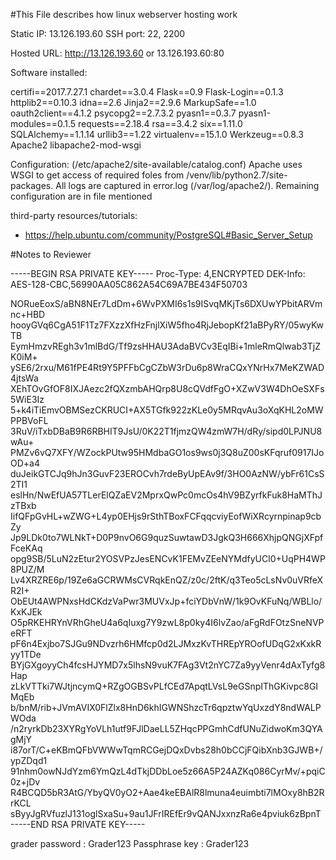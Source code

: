 #This File describes how linux webserver hosting work

Static IP: 13.126.193.60
SSH port: 22, 2200

Hosted URL: http://13.126.193.60 or 13.126.193.60:80


Software installed:

certifi==2017.7.27.1
chardet==3.0.4
Flask==0.9
Flask-Login==0.1.3
httplib2==0.10.3
idna==2.6
Jinja2==2.9.6
MarkupSafe==1.0
oauth2client==4.1.2
psycopg2==2.7.3.2
pyasn1==0.3.7
pyasn1-modules==0.1.5
requests==2.18.4
rsa==3.4.2
six==1.11.0
SQLAlchemy==1.1.14
urllib3==1.22
virtualenv==15.1.0
Werkzeug==0.8.3
Apache2
libapache2-mod-wsgi


Configuration: (/etc/apache2/site-available/catalog.conf)
Apache uses WSGI to get access of required foles from /venv/lib/python2.7/site-packages. All logs are captured in error.log (/var/log/apache2/). Remaining configuration are in file mentioned


third-party resources/tutorials:
* https://help.ubuntu.com/community/PostgreSQL#Basic_Server_Setup



#Notes to Reviewer

-----BEGIN RSA PRIVATE KEY-----
Proc-Type: 4,ENCRYPTED
DEK-Info: AES-128-CBC,56990AA05C862A54C69A7BE434F50703

NORueEoxS/aBN8NEr7LdDm+6WvPXMI6s1s9ISvqMKjTs6DXUwYPbitARVmnc+HBD
hooyGVq6CgA51F1Tz7FXzzXfHzFnjlXiW5fho4RjJebopKf21aBPyRY/05wyKwTB
EymHmzvREgh3v1mlBdG/Tf9zsHHAU3AdaBVCv3EqIBi+1mleRmQlwab3TjZK0iM+
ySE6/2rxu/M61fPE4Rt9Y5PFFbCgCZbW3rDu6p8WraCQxYNrHx7MeKZWAD4jtsWa
XEhTOvGfOF8IXJAezc2fQXzmbAHQrp8U8cQVdfFgO+XZwV3W4DhOeSXFs5WiE3Iz
5+k4iTiEmvOBMSezCKRUCI+AX5TGfk922zKLe0y5MRqvAu3oXqKHL2oMWPPBVoFL
3RuV/iTxbDBaB9R6RBHIT9JsU/0K22T1fjmzQW4zmW7H/dRy/sipd0LPJNU8wAu+
PMZv6vQ7XFY/WZockPUtw95HMdbaGO1os9ws0j3Q8uZ00sKFqruf0917IJoOD+a4
duJeikGTCJq9hJn3GuvF23EROCvh7rdeByUpEAv9f/3HO0AzNW/ybFr61CsS2TI1
eslHn/NwEfUA57TLerElQZaEV2MprxQwPc0mcOs4hV9BZyrfkFuk8HaMThJzTBxb
IifQFpGvHL+wZWG+L4yp0EHjs9rSthTBoxFCFqqcviyEofWiXRcyrnpinap9cbZy
Jp9LDk0to7WLNkT+D0P9nvO6G9quzSuwtawD3JgkQ3H666XhjpQNGjXFpfFceKAq
opg9SB/5LuN2zEtur2YOSVPzJesENCvK1FEMvZEeNYMdfyUCl0+UqPH4WP8PUZ/M
Lv4XRZRE6p/19Ze6aGCRWMsCVRqkEnQZ/z0c/2ftK/q3Teo5cLsNv0uVRfeXR2I+
ObEUt4AWPNxsHdCKdzVaPwr3MUVxJp+fciYDbVnW/1k9OvKFuNq/WBLlo/KxKJEk
O5pRKEHRYnVRhGheU4a6qIuxg7Y9zwL8p0ky4I6lvZao/aFgRdFOtzSneNVPeRFT
pF6n4Exjbo7SJGu9NDvzrh6HMfcp0d2LJMxzKvTHREpYROofUDqG2xKxkRyy1TDe
BYjGXgoyyCh4fcsHJYMD7x5lhsN9vuK7FAg3Vt2nYC7Za9yyVenr4dAxTyfg8Hap
zLkVTTki7WJtjncymQ+RZgOGBSvPLfCEd7ApqtLVsL9eGSnpIThGKivpc8GIMqEb
b/bnM/rib+JVmAVIX0FlZlx8HnD6khIGWNShzcTr6qpztwYqUxzdY8ndWALPWOda
/n2ryrkDb23XYRgYoVLh1utf9FJlDaeLL5ZHqcPPGmhCdfUNuZidwoKm3QYAgMjY
i87orT/C+eKBmQFbVWWwTqmRCGejDQxDvbs28h0bCCjFQibXnb3GJWB+/ypZDqd1
91nhm0owNJdYzm6YmQzL4dTkjDDbLoe5z66A5P24AZKq086CyrMv/+pqiC0z+jDv
R4BCQD5bR3AtG/YbyQV0yO2+Aae4keEBAlR8lmuna4euimbti7lMOxy8hB2RrKCL
sByyJgRVfuzlJ131oglSxaSu+9au1JFrIREfEr9vQANJxxnzRa6e4pviuk6zBpnT
-----END RSA PRIVATE KEY-----

grader password : Grader123
Passphrase key : Grader123